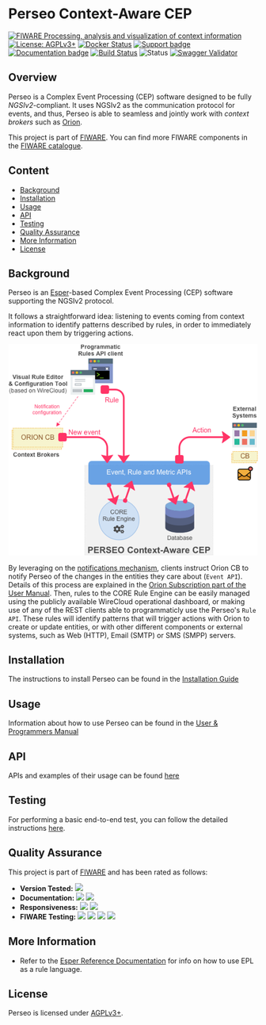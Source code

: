 # Perseo Context-Aware CEP

[![FIWARE Processing, analysis and visualization of context information](https://nexus.lab.fiware.org/repository/raw/public/badges/chapters/visualization.svg)](https://www.fiware.org/developers/catalogue/)
[![License: AGPLv3+](https://img.shields.io/badge/License-AGPLv3+-blue.svg)](./LICENSE)
[![Docker Status](https://img.shields.io/docker/pulls/fiware/perseo.svg)](https://hub.docker.com/r/fiware/perseo/)
[![Support badge](https://img.shields.io/badge/tag-fiware--perseo-orange.svg?logo=stackoverflow)](https://stackoverflow.com/questions/tagged/fiware-perseo)
<br>
[![Documentation badge](https://img.shields.io/readthedocs/perseo.svg)](https://perseo.readthedocs.io/en/latest/)
[![Build Status](https://travis-ci.org/smartsdk/ngsi-timeseries-api.svg?branch=master)](https://travis-ci.org/smartsdk/ngsi-timeseries-api)
![Status](https://nexus.lab.fiware.org/static/badges/statuses/perseo.svg)
[![Swagger Validator](https://img.shields.io/swagger/valid/2.0/https/raw.githubusercontent.com/OAI/OpenAPI-Specification/master/examples/v2.0/json/petstore-expanded.json.svg)](https://app.swaggerhub.com/apis/smartsdk/ngsi-tsdb)

## Overview

Perseo is a Complex Event Processing (CEP) software designed to be fully *NGSIv2*-compliant. It uses NGSIv2 as the communication protocol for events, and thus, Perseo is able to seamless and jointly work with *context brokers* such as [Orion](https://github.com/telefonicaid/fiware-orion).

This project is part of [FIWARE](https://www.fiware.org). You can find more FIWARE components in the [FIWARE catalogue](https://catalogue.fiware.org).

## Content

-   [Background](#background)
-   [Installation](#installation)
-   [Usage](#usage)
-   [API](#api)
-   [Testing](#testing)
-   [Quality Assurance](#quality-assurance)
-   [More Information](#more-information)
-   [License](#license)

## Background

Perseo is an [Esper](http://www.espertech.com/esper/)-based Complex Event Processing (CEP) software supporting the NGSIv2 protocol. 

It follows a straightforward idea: listening to events coming from context information to identify patterns described by rules, in order to immediately react upon them by triggering actions.

![Perseo Components](docs/images/PerseoComponents.png)

By leveraging on the [notifications mechanism](http://fiware-orion.readthedocs.io/en/latest/user/walkthrough_apiv2/index.html#subscriptions), clients instruct Orion CB to notify Perseo of the changes in the entities they care about (`Event API`). Details of this process are explained in the [Orion Subscription part of the User Manual](user/index.md#orion-subscription). Then, rules to the CORE Rule Engine can be easily managed using the publicly available WireCloud operational dashboard, or making use of any of the REST clients able to programmaticly use the Perseo's `Rule API`. These rules will identify patterns that will trigger actions with Orion to create or update entities, or with other different components or external systems, such as Web (HTTP), Email (SMTP) or SMS (SMPP) servers.


## Installation

The instructions to install Perseo can be found in the
[Installation Guide](https://perseo.readthedocs.io/en/latest/setup.html)

## Usage

Information about how to use Perseo can be found in the
[User & Programmers Manual](https://perseo.readthedocs.io/en/latest/example1.html)

## API

APIs and examples of their usage can be found
[here](https://perseo.readthedocs.io/en/latest/api.html)

## Testing

For performing a basic end-to-end test, you can follow the detailed instructions [here](https://perseo.readthedocs.io/en/latest/test.html).

## Quality Assurance

This project is part of [FIWARE](https://fiware.org/) and has been rated as follows:

-   **Version Tested:**
    ![ ](https://img.shields.io/badge/dynamic/json.svg?label=Version&url=https://fiware.github.io/catalogue/json/perseo.json&query=$.version&colorB=blue)
-   **Documentation:**
    ![ ](https://img.shields.io/badge/dynamic/json.svg?label=Completeness&url=https://fiware.github.io/catalogue/json/perseo.json&query=$.docCompleteness&colorB=blue)
    ![ ](https://img.shields.io/badge/dynamic/json.svg?label=Usability&url=https://fiware.github.io/catalogue/json/perseo.json&query=$.docSoundness&colorB=blue)
-   **Responsiveness:**
    ![ ](https://img.shields.io/badge/dynamic/json.svg?label=Time%20to%20Respond&url=https://fiware.github.io/catalogue/json/perseo.json&query=$.timeToCharge&colorB=blue)
    ![ ](https://img.shields.io/badge/dynamic/json.svg?label=Time%20to%20Fix&url=https://fiware.github.io/catalogue/json/perseo.json&query=$.timeToFix&colorB=blue)
-   **FIWARE Testing:**
    ![ ](https://img.shields.io/badge/dynamic/json.svg?label=Tests%20Passed&url=https://fiware.github.io/catalogue/json/perseo.json&query=$.failureRate&colorB=blue)
    ![ ](https://img.shields.io/badge/dynamic/json.svg?label=Scalability&url=https://fiware.github.io/catalogue/json/perseo.json&query=$.scalability&colorB=blue)
    ![ ](https://img.shields.io/badge/dynamic/json.svg?label=Performance&url=https://fiware.github.io/catalogue/json/perseo.json&query=$.performance&colorB=blue)
    ![ ](https://img.shields.io/badge/dynamic/json.svg?label=Stability&url=https://fiware.github.io/catalogue/json/perseo.json&query=$.stability&colorB=blue)

## More Information

- Refer to the [Esper Reference Documentation](http://esper.espertech.com/release-6.1.0/esper-reference/html/index.html) for info on how to use EPL as a rule language.

## License

Perseo is licensed under [AGPLv3+](./LICENSE).